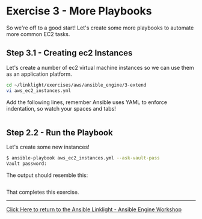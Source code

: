 # Exercise 3 - More Playbooks

So we're off to a good start! Let's create some more playbooks to automate more common EC2 tasks.


## Step 3.1 - Creating ec2 Instances

Let's create a number of ec2 virtual machine instances so we can use them as an application platform.


```bash
cd ~/linklight/exercises/aws/ansible_engine/3-extend
vi aws_ec2_instances.yml
```

Add the following lines, remember Ansible uses YAML to enforce indentation, so watch your spaces and tabs!

```bash
```

## Step 2.2 - Run the Playbook

Let's create some new instances!

```bash
$ ansible-playbook aws_ec2_instances.yml --ask-vault-pass
Vault password:
```

The output should resemble this:

```bash
```

That completes this exercise.

---

[Click Here to return to the Ansible Linklight - Ansible Engine Workshop](../../README.md)
